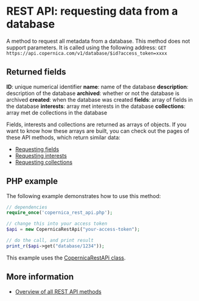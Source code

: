 # REST API: requesting data from a database

A method to request all metadata from a database. This method does not support parameters. It is called using the following address:
 `GET https://api.copernica.com/v1/database/$id?access_token=xxxx`

## Returned fields
**ID**: unique numerical identifier
**name**: name of the database
**description**: description of the database
**archived**: whether or not the database is archived
**created**: when the database was created
**fields**: array of fields in the database
**interests**: array met interests in the database
**collections**: array met de collections in the database

Fields, interests and collections are returned as arrays of objects. If you want to know how these arrays are built, you can check out the pages of these API methods, which return similar data:

- [Requesting fields](rest-get-database-fields)
- [Requesting interests](rest-get-database-interests)
- [Requesting collections](rest-get-database-collections)

## PHP example

The following example demonstrates how to use this method:

```PHP
// dependencies
require_once('copernica_rest_api.php');

// change this into your access token
$api = new CopernicaRestApi("your-access-token");

// do the call, and print result
print_r($api->get("database/1234"));
```
This example uses the [CopernicaRestAPi class](rest-php).

## More information
- [Overview of all REST API methods](rest-api)
